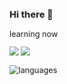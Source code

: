 ### Hi there 👋



learning now

<img src="https://img.shields.io/badge/Python-322C2B?style=for-the-badge&logo=python&logoColor=FDDE55"/>
<img src="https://img.shields.io/badge/typescript-3178C6?style=for-the-badge&logo=typescript&logoColor=FDDE55"/>

![languages](https://github.com/probationer070/probationer070/assets/81615183/8e9a0905-de3c-46bf-9ab9-d4122f8ebcd7)
